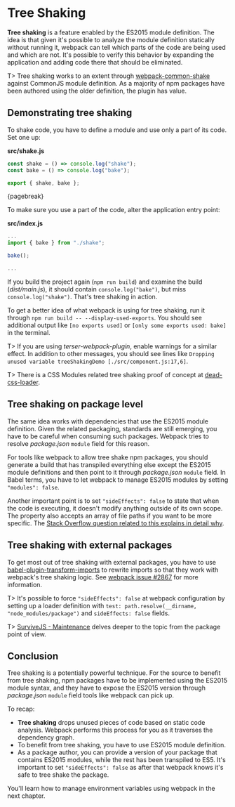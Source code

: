# Tree Shaking

**Tree shaking** is a feature enabled by the ES2015 module definition. The idea is that given it's possible to analyze the module definition statically without running it, webpack can tell which parts of the code are being used and which are not. It's possible to verify this behavior by expanding the application and adding code there that should be eliminated.

T> Tree shaking works to an extent through [webpack-common-shake](https://www.npmjs.com/package/webpack-common-shake) against CommonJS module definition. As a majority of npm packages have been authored using the older definition, the plugin has value.

## Demonstrating tree shaking

To shake code, you have to define a module and use only a part of its code. Set one up:

**src/shake.js**

```javascript
const shake = () => console.log("shake");
const bake = () => console.log("bake");

export { shake, bake };
```

{pagebreak}

To make sure you use a part of the code, alter the application entry point:

**src/index.js**

```javascript
...
import { bake } from "./shake";

bake();

...
```

If you build the project again (`npm run build`) and examine the build (_dist/main.js_), it should contain `console.log("bake")`, but miss `console.log("shake")`. That's tree shaking in action.

To get a better idea of what webpack is using for tree shaking, run it through `npm run build -- --display-used-exports`. You should see additional output like `[no exports used]` or `[only some exports used: bake]` in the terminal.

T> If you are using _terser-webpack-plugin_, enable warnings for a similar effect. In addition to other messages, you should see lines like `Dropping unused variable treeShakingDemo [./src/component.js:17,6]`.

T> There is a CSS Modules related tree shaking proof of concept at [dead-css-loader](https://github.com/simlrh/dead-css-loader).

## Tree shaking on package level

The same idea works with dependencies that use the ES2015 module definition. Given the related packaging, standards are still emerging, you have to be careful when consuming such packages. Webpack tries to resolve _package.json_ `module` field for this reason.

For tools like webpack to allow tree shake npm packages, you should generate a build that has transpiled everything else except the ES2015 module definitions and then point to it through _package.json_ `module` field. In Babel terms, you have to let webpack to manage ES2015 modules by setting `"modules": false`.

Another important point is to set `"sideEffects": false` to state that when the code is executing, it doesn't modify anything outside of its own scope. The property also accepts an array of file paths if you want to be more specific. The [Stack Overflow question related to this explains in detail why](https://stackoverflow.com/questions/49160752/what-does-webpack-4-expect-from-a-package-with-sideeffects-false).

## Tree shaking with external packages

To get most out of tree shaking with external packages, you have to use [babel-plugin-transform-imports](https://www.npmjs.com/package/babel-plugin-transform-imports) to rewrite imports so that they work with webpack's tree shaking logic. See [webpack issue #2867](https://github.com/webpack/webpack/issues/2867) for more information.

T> It's possible to force `"sideEffects": false` at webpack configuration by setting up a loader definition with `test: path.resolve(__dirname, "node_modules/package")` and `sideEffects: false` fields.

T> [SurviveJS - Maintenance](https://survivejs.com/maintenance/packaging/building/) delves deeper to the topic from the package point of view.

## Conclusion

Tree shaking is a potentially powerful technique. For the source to benefit from tree shaking, npm packages have to be implemented using the ES2015 module syntax, and they have to expose the ES2015 version through _package.json_ `module` field tools like webpack can pick up.

To recap:

- **Tree shaking** drops unused pieces of code based on static code analysis. Webpack performs this process for you as it traverses the dependency graph.
- To benefit from tree shaking, you have to use ES2015 module definition.
- As a package author, you can provide a version of your package that contains ES2015 modules, while the rest has been transpiled to ES5. It's important to set `"sideEffects": false` as after that webpack knows it's safe to tree shake the package.

You'll learn how to manage environment variables using webpack in the next chapter.
